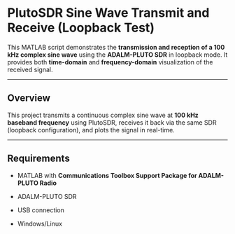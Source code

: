 

# PlutoSDR Sine Wave Transmit and Receive (Loopback Test)



This MATLAB script demonstrates the **transmission and reception of a 100 kHz complex sine wave** using the **ADALM-PLUTO SDR** in loopback mode. It provides both **time-domain** and **frequency-domain** visualization of the received signal.



---


## Overview



This project transmits a continuous complex sine wave at **100 kHz baseband frequency** using PlutoSDR, receives it back via the same SDR (loopback configuration), and plots the signal in real-time.



---

## Requirements



- MATLAB with **Communications Toolbox Support Package for ADALM-PLUTO Radio**

- ADALM-PLUTO SDR

- USB connection

- Windows/Linux






